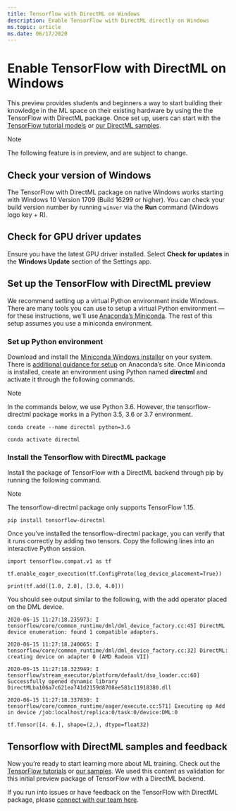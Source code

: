 ```yaml
---
title: Tensorflow with DirectML on Windows
description: Enable TensorFlow with DirectML directly on Windows
ms.topic: article
ms.date: 06/17/2020
---
```


# Enable TensorFlow with DirectML on Windows

This preview provides students and beginners a way to start building their knowledge in the ML space on their existing hardware by using the the TensorFlow with DirectML package. Once set up, users can start with the [TensorFlow tutorial models](https://github.com/tensorflow/docs/tree/master/site/en/r1/tutorials) or [our DirectML samples](https://github.com/microsoft/DirectML). 

> [!NOTE]
> The following feature is in preview, and are subject to change.

## Check your version of Windows 

The TensorFlow with DirectML package on native Windows works starting with Windows 10 Version 1709 (Build 16299 or higher). You can check your build version number by running `winver` via the **Run** command (Windows logo key + R).

## Check for GPU driver updates 

Ensure you have the latest GPU driver installed. Select **Check for updates** in the **Windows Update** section of the Settings app.

## Set up the TensorFlow with DirectML preview 

We recommend setting up a virtual Python environment inside Windows. There are many tools you can use to setup a virtual Python environment — for these instructions, we'll use [Anaconda’s Miniconda](https://docs.conda.io/en/latest/miniconda.html). The rest of this setup assumes you use a miniconda environment. 

### Set up Python environment 

Download and install the [Miniconda Windows installer](https://docs.conda.io/en/latest/miniconda.html#windows-installers) on your system. There is [additional guidance for setup](https://conda.io/projects/conda/en/latest/user-guide/install/windows.html) on Anaconda’s site. Once Miniconda is installed, create an environment using Python named **directml** and activate it through the following commands. 

> [!NOTE]
> In the commands below, we use Python 3.6. However, the tensorflow-directml package works in a Python 3.5, 3.6 or 3.7 environment. 

```
conda create --name directml python=3.6 

conda activate directml 
```

### Install the Tensorflow with DirectML package 

Install the package of TensorFlow with a DirectML backend through pip by running the following command.

> [!NOTE]
> The tensorflow-directml package only supports TensorFlow 1.15. 

```
pip install tensorflow-directml
```

Once you’ve installed the tensorflow-directml package, you can verify that it runs correctly by adding two tensors. Copy the following lines into an interactive Python session. 

```
import tensorflow.compat.v1 as tf 

tf.enable_eager_execution(tf.ConfigProto(log_device_placement=True)) 

print(tf.add([1.0, 2.0], [3.0, 4.0])) 
```

You should see output similar to the following, with the add operator placed on the DML device. 

```
2020-06-15 11:27:18.235973: I tensorflow/core/common_runtime/dml/dml_device_factory.cc:45] DirectML device enumeration: found 1 compatible adapters. 

2020-06-15 11:27:18.240065: I tensorflow/core/common_runtime/dml/dml_device_factory.cc:32] DirectML: creating device on adapter 0 (AMD Radeon VII) 

2020-06-15 11:27:18.323949: I tensorflow/stream_executor/platform/default/dso_loader.cc:60] Successfully opened dynamic library DirectMLba106a7c621ea741d2159d8708ee581c11918380.dll 

2020-06-15 11:27:18.337830: I tensorflow/core/common_runtime/eager/execute.cc:571] Executing op Add in device /job:localhost/replica:0/task:0/device:DML:0 

tf.Tensor([4. 6.], shape=(2,), dtype=float32) 
```

## Tensorflow with DirectML samples and feedback 

Now you’re ready to start learning more about ML training. Check out the [TensorFlow tutorials](https://github.com/tensorflow/docs/tree/master/site/en/r1/tutorials) or [our samples](https://github.com/microsoft/DirectML). We used this content as validation for this initial preview package of TensorFlow with a DirectML backend. 

If you run into issues or have feedback on the TensorFlow with DirectML package, please [connect with our team here](https://github.com/microsoft/DirectML/issues). 
